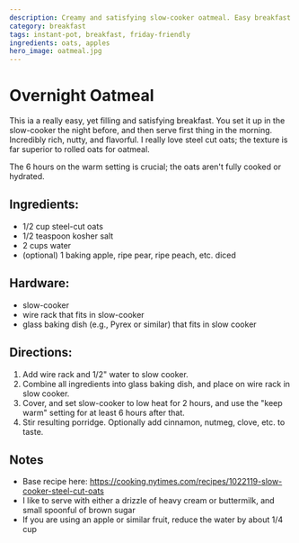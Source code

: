 ```yaml
---
description: Creamy and satisfying slow-cooker oatmeal. Easy breakfast.
category: breakfast
tags: instant-pot, breakfast, friday-friendly
ingredients: oats, apples
hero_image: oatmeal.jpg
---
```


# Overnight Oatmeal

This ia a really easy, yet filling and satisfying breakfast. You set it up in the slow-cooker the night before, and then serve first thing in the morning. Incredibly rich, nutty, and flavorful. I really love steel cut oats; the texture is far superior to rolled oats for oatmeal. 

The 6 hours on the warm setting is crucial; the oats aren't fully cooked or hydrated. 

## Ingredients:

- 1/2 cup steel-cut oats
- 1/2 teaspoon kosher salt
- 2 cups water
- (optional) 1 baking apple, ripe pear, ripe peach, etc. diced

## Hardware:

- slow-cooker
- wire rack that fits in slow-cooker
- glass baking dish (e.g., Pyrex or similar) that fits in slow cooker

## Directions:

1. Add wire rack and 1/2" water to slow cooker.
2. Combine all ingredients into glass baking dish, and place on wire rack in slow cooker.
3. Cover, and set slow-cooker to low heat for 2 hours, and use the "keep warm" setting for at least 6 hours after that.
4. Stir resulting porridge. Optionally add cinnamon, nutmeg, clove, etc. to taste.

## Notes

- Base recipe here: <https://cooking.nytimes.com/recipes/1022119-slow-cooker-steel-cut-oats>
- I like to serve with either a drizzle of heavy cream or buttermilk, and small spoonful of brown sugar
- If you are using an apple or similar fruit, reduce the water by about 1/4 cup
